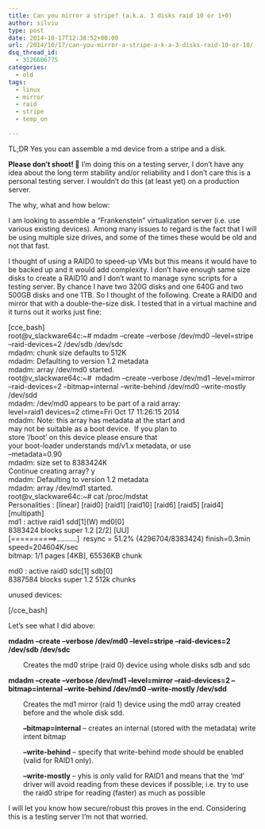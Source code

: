 ```yaml
---
title: Can you mirror a stripe? (a.k.a. 3 disks raid 10 or 1+0)
author: silviu
type: post
date: 2014-10-17T12:38:52+00:00
url: /2014/10/17/can-you-mirror-a-stripe-a-k-a-3-disks-raid-10-or-10/
dsq_thread_id:
  - 3126606775
categories:
  - old
tags:
  - linux
  - mirror
  - raid
  - stripe
  - temp_on

---
```

TL;DR Yes you can assemble a md device from a stripe and a disk.

**Please don&#8217;t shoot! 🙂** I&#8217;m doing this on a testing server, I don&#8217;t have any idea about the long term stability and/or reliability and I don&#8217;t care this is a personal testing server. I wouldn&#8217;t do this (at least yet) on a production server.

The why, what and how below:

I am looking to assemble a &#8220;Frankenstein&#8221; virtualization server (i.e. use various existing devices). Among many issues to regard is the fact that I will be using multiple size drives, and some of the times these would be old and not that fast.

I thought of using a RAID0 to speed-up VMs but this means it would have to be backed up and it would add complexity. I don&#8217;t have enough same size disks to create a RAID10 and I don&#8217;t want to manage sync scripts for a testing server. By chance I have two 320G disks and one 640G and two 500GB disks and one 1TB. So I thought of the following. Create a RAID0 and mirror that with a double-the-size disk. I tested that in a virtual machine and it turns out it works just fine:

[cce_bash]  
root@v_slackware64c:~# mdadm &#8211;create &#8211;verbose /dev/md0 &#8211;level=stripe &#8211;raid-devices=2 /dev/sdb /dev/sdc  
mdadm: chunk size defaults to 512K  
mdadm: Defaulting to version 1.2 metadata  
mdadm: array /dev/md0 started.  
root@v_slackware64c:~#  mdadm &#8211;create &#8211;verbose /dev/md1 &#8211;level=mirror &#8211;raid-devices=2 &#8211;bitmap=internal &#8211;write-behind /dev/md0 &#8211;write-mostly /dev/sdd  
mdadm: /dev/md0 appears to be part of a raid array:  
level=raid1 devices=2 ctime=Fri Oct 17 11:26:15 2014  
mdadm: Note: this array has metadata at the start and  
may not be suitable as a boot device.  If you plan to  
store &#8216;/boot&#8217; on this device please ensure that  
your boot-loader understands md/v1.x metadata, or use  
&#8211;metadata=0.90  
mdadm: size set to 8383424K  
Continue creating array? y  
mdadm: Defaulting to version 1.2 metadata  
mdadm: array /dev/md1 started.  
root@v_slackware64c:~# cat /proc/mdstat  
Personalities : \[linear\] \[raid0\] \[raid1\] \[raid10\] \[raid6\] \[raid5\] \[raid4\] \[multipath\]  
md1 : active raid1 sdd\[1\](W) md0[0]  
8383424 blocks super 1.2 \[2/2\] \[UU\]  
[==========>&#8230;&#8230;&#8230;.]  resync = 51.2% (4296704/8383424) finish=0.3min speed=204604K/sec  
bitmap: 1/1 pages [4KB], 65536KB chunk

md0 : active raid0 sdc[1] sdb[0]  
8387584 blocks super 1.2 512k chunks

unused devices: <none>

[/cce_bash]

Let&#8217;s see what I did above:

 **mdadm &#8211;create &#8211;verbose /dev/md0 &#8211;level=stripe &#8211;raid-devices=2 /dev/sdb /dev/sdc**

<p style="padding-left: 30px">
  Creates the md0 stripe (raid 0) device using whole disks sdb and sdc
</p>

**mdadm &#8211;create &#8211;verbose /dev/md1 &#8211;level=mirror &#8211;raid-devices=2 &#8211;bitmap=internal &#8211;write-behind /dev/md0 &#8211;write-mostly /dev/sdd**

<p style="padding-left: 30px">
  Creates the md1 mirror (raid 1) device using the md0 array created before and the whole disk sdd.
</p>

<p style="padding-left: 30px">
  <strong>&#8211;bitmap=internal</strong> &#8211; creates an internal (stored with the metadata) write intent bitmap
</p>

<p style="padding-left: 30px">
  <strong>&#8211;write-behind</strong> &#8211; specify that write-behind mode should be enabled (valid for RAID1 only).
</p>

<p style="padding-left: 30px">
  <strong>&#8211;write-mostly</strong> &#8211; yhis is only valid for RAID1 and means that the &#8216;md&#8217; driver will avoid reading from these devices if possible; i.e. try to use the raid0 stripe for reading (faster) as much as possible
</p>

I will let you know how secure/robust this proves in the end. Considering this is a testing server I&#8217;m not that worried.